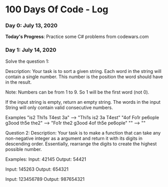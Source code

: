 # 100 Days Of Code - Log

### Day 0: July 13, 2020

**Today's Progress**: Practice some C# problems from codewars.com

### Day 1: July 14, 2020

Solve the question 1: 

Description:
Your task is to sort a given string. Each word in the string will contain a single number. This number is the position the word should have in the result.

Note: Numbers can be from 1 to 9. So 1 will be the first word (not 0).

If the input string is empty, return an empty string. The words in the input String will only contain valid consecutive numbers.

Examples
"is2 Thi1s T4est 3a"  -->  "Thi1s is2 3a T4est"
"4of Fo1r pe6ople g3ood th5e the2"  -->  "Fo1r the2 g3ood 4of th5e pe6ople"
""  -->  ""

Question 2:
Description:
Your task is to make a function that can take any non-negative integer as a argument and return it with its digits in descending order. Essentially, rearrange the digits to create the highest possible number.

Examples:
Input: 42145 Output: 54421

Input: 145263 Output: 654321

Input: 123456789 Output: 987654321
